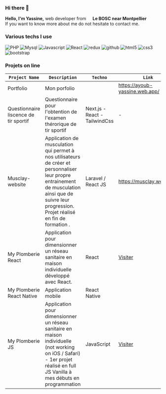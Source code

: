 <h3> Hi there 👋 </h3>
<p>
  <strong>Hello, I'm Yassine,</strong> web developer from <img src="https://cdn-icons-png.flaticon.com/512/197/197560.png" width="13"/> <strong>Le BOSC near Montpellier</strong> <br />
  If you want to know more about me do not hesitate to contact me.
</p>
<h3>Various techs I use</h3>
<p>
  
<!--  <img alt="React-Native" src="https://img.shields.io/badge/React_Native-20232A?style=for-the-badge&logo=react&logoColor=61DAFB" /> -->
  <img alt="PHP" src="https://img.shields.io/badge/PHP-777BB4?style=for-the-badge&logo=php&logoColor=white" />
  <img alt="Mysql" src="https://img.shields.io/badge/MySQL-005C84?style=for-the-badge&logo=mysql&logoColor=white" />
  <img alt="Javascript" src="https://img.shields.io/badge/JavaScript-F7DF1E?style=for-the-badge&logo=javascript&logoColor=black" />
  <img alt="React" src="https://img.shields.io/badge/React-20232A?style=for-the-badge&logo=react&logoColor=61DAFB" />
<!--   <img alt="Express.JS" src="https://img.shields.io/badge/JavaScript-F7DF1E?style=for-the-badge&logo=javascript&logoColor=black" /> -->
  <img alt="redux" src="https://img.shields.io/badge/Redux-593D88?style=for-the-badge&logo=redux&logoColor=white" />
  <img alt="github" src="https://img.shields.io/badge/GitHub-100000?style=for-the-badge&logo=github&logoColor=white" />
<!--   <img alt="npm" src="https://img.shields.io/badge/-NPM-CB3837?style=flat-square&logo=npm&logoColor=white" /> -->
  <img alt="html5" src="https://img.shields.io/badge/HTML5-E34F26?style=for-the-badge&logo=html5&logoColor=white" />
  <img alt="css3" src="https://img.shields.io/badge/CSS3-1572B6?style=for-the-badge&logo=css3&logoColor=white" />
  <img alt="bootstrap" src="https://img.shields.io/badge/Bootstrap-563D7C?style=for-the-badge&logo=bootstrap&logoColor=white" />
<!--   <img alt="MongoDB" src="https://img.shields.io/badge/-MongoDB-13aa52?style=flat-square&logo=mongodb&logoColor=white" /> -->
<!--   <img alt="Nodejs" src="https://img.shields.io/badge/Node.js-43853D?style=for-the-badge&logo=node.js&logoColor=white" /> -->
</p>
<h3>Projets on line</h3>

| `Project Name`    | `Description` | `Techno`     | `Link` | `Repo` |
|-------------------|---------------|--------------|--------|--------|
|  Portfolio            |  Mon porfolio         |              |  https://ayoub-yassine.web.app/      |        |
|  Questionnaire liscence de tir sportif            |  Questionnaire pour l'obtention de l'examen thérorique de tir sportif        |  Next.js - React - TailwindCss            |     -   | <a target="_blank" href="https://github.com/yassineayoub/questionnary_shooting">Voir le Repo</a>       |
|  Musclay-website           |  Application de musculation qui permet à nos utilisateurs de créer et personnaliser leur propre entrainement de musculation ainsi que de suivre leur progression. Projet réalisé en fin de formation .             |    Laravel / React JS         |  https://musclay.web.app/      |        |
|  My Plomberie React |  Application pour dimensionner un réseau sanitaire en maison individuelle développé avec React. |     React         |  <a target="_blank" href="https://myplomberie-ayoub.web.app/">Visiter</a>      |        |
|  My Plomberie React Native            |  Application mobile       |     React Native         |      |  <a target="_blank" href="https://github.com/yassineayoub/ReactNative-MyPlomberie">Repo</a>      |
| My Plomberie JS   | Application pour dimensionner un réseau sanitaire en maison individuelle (not working on iOS / Safari) - 1er projet réalisé en full JS Vanilla à mes débuts en programmation | JavaScript   | <a target="_blank" href="https://yassineayoub.github.io/MyPlomberieJS/">Visiter</a>| <a target="_blank" href="https://github.com/yassineayoub/MyPlomberieJS">Repo</a> |



<!-- <h3>🌱 I’m currently learning ...</h3>

- [X] <img alt="redux" src="https://img.shields.io/badge/Redux-593D88?style=for-the-badge&logo=redux&logoColor=white" />
- [X] <img alt="React" src="https://img.shields.io/badge/React-20232A?style=for-the-badge&logo=react&logoColor=61DAFB" />
- [ ] <img alt="ReactNative" src="https://img.shields.io/badge/Node.js-43853D?style=for-the-badge&logo=node.js&logoColor=white" />
- [ ] And so on...

<h3>📫 How to reach me:</h3>
<a href='https://www.linkedin.com/in/yassineayoub/'><img src='https://img.shields.io/badge/LinkedIn-0077B5?style=for-the-badge&logo=linkedin&logoColor=white' /></a>
<a href='https://twitter.com/Yass_inDev'><img src='https://img.shields.io/badge/Twitter-1DA1F2?style=for-the-badge&logo=twitter&logoColor=white' /></a>
<a href='mailto:y.ayoubwd@gmail.com'><img src='https://img.shields.io/badge/Gmail-D14836?style=for-the-badge&logo=gmail&logoColor=white' /></a>


<!-- <h3>Stats</h3>
<img src="https://github-readme-stats.vercel.app/api/top-langs/?username=yassineayoub&theme=blue-green" />
<img src="https://github-readme-stats.vercel.app/api?username=yassineayoub&theme=blue-green" /> -->
	
<!--
**yassineayoub/yassineayoub** is a ✨ _special_ ✨ repository because its `README.md` (this file) appears on your GitHub profile.

Here are some ideas to get you started:

- 🔭 I’m currently working on ...
- 🌱 I’m currently learning ...
- 👯 I’m looking to collaborate on ...
- 🤔 I’m looking for help with ...
- 💬 Ask me about ...
- 📫 How to reach me: ...
- 😄 Pronouns: ...
- ⚡ Fun fact: ...
-->
